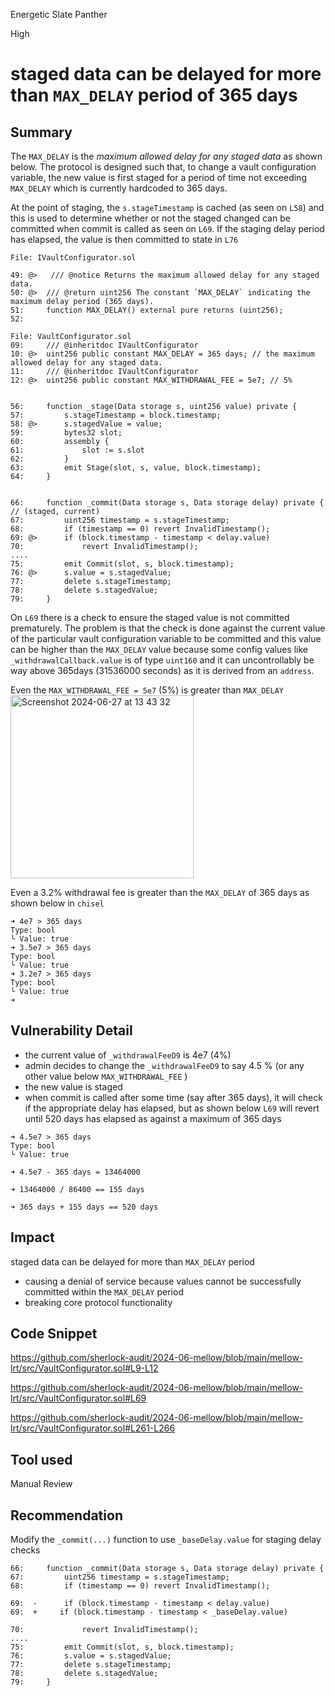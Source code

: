 Energetic Slate Panther

High

# staged data can be delayed for more than `MAX_DELAY` period of 365 days

## Summary
The `MAX_DELAY` is the _maximum allowed delay for any staged data_ as shown below. 
The protocol is designed such that, to change a vault configuration variable, the new value is first staged for a period of time not exceeding `MAX_DELAY` which is currently hardcoded to 365 days.

At the point of staging, the `s.stageTimestamp` is cached (as seen on `L58`) and this is used to determine whether or not the staged changed can be committed when commit is called as seen on `L69`. If the staging delay period has elapsed, the value is then committed to state in `L76`


```solidity
File: IVaultConfigurator.sol

49: @>   /// @notice Returns the maximum allowed delay for any staged data.
50: @>  /// @return uint256 The constant `MAX_DELAY` indicating the maximum delay period (365 days).
51:     function MAX_DELAY() external pure returns (uint256);
52: 

File: VaultConfigurator.sol
09:     /// @inheritdoc IVaultConfigurator
10: @>  uint256 public constant MAX_DELAY = 365 days; // the maximum allowed delay for any staged data.
11:     /// @inheritdoc IVaultConfigurator
12: @>  uint256 public constant MAX_WITHDRAWAL_FEE = 5e7; // 5%


56:     function _stage(Data storage s, uint256 value) private {
57:         s.stageTimestamp = block.timestamp;
58: @>      s.stagedValue = value;
59:         bytes32 slot;
60:         assembly {
61:             slot := s.slot
62:         }
63:         emit Stage(slot, s, value, block.timestamp);
64:     }


66:     function _commit(Data storage s, Data storage delay) private { // (staged, current)
67:         uint256 timestamp = s.stageTimestamp;
68:         if (timestamp == 0) revert InvalidTimestamp();
69: @>      if (block.timestamp - timestamp < delay.value)
70:             revert InvalidTimestamp();
....
75:         emit Commit(slot, s, block.timestamp);
76: @>      s.value = s.stagedValue;
77:         delete s.stageTimestamp;
78:         delete s.stagedValue;
79:     }

```

On `L69` there is a check to ensure the staged value is not committed prematurely. The problem is that the check is done against the current value of the  particular vault configuration variable to be committed and this value can be higher than the `MAX_DELAY` value because some config values like `_withdrawalCallback.value` is of type `uint160` and it can uncontrollably be way above 365days (31536000 seconds) as it is derived from an `address`.

Even the `MAX_WITHDRAWAL_FEE = 5e7`  (5%) is greater than `MAX_DELAY`
<img width="293" alt="Screenshot 2024-06-27 at 13 43 32" src="https://github.com/sherlock-audit/2024-06-mellow-Audinarey/assets/131544007/a65a74d5-db86-4359-98e8-0034b6597629">

Even a 3.2% withdrawal fee is greater than the `MAX_DELAY` of 365 days as shown below in `chisel`

```solidity
➜ 4e7 > 365 days
Type: bool
└ Value: true
➜ 3.5e7 > 365 days
Type: bool
└ Value: true
➜ 3.2e7 > 365 days
Type: bool
└ Value: true
➜ 
```
## Vulnerability Detail

- the current value of `_withdrawalFeeD9` is  4e7 (4%)
- admin decides to change the `_withdrawalFeeD9` to say 4.5 % (or any other value below `MAX_WITHDRAWAL_FEE` )
- the new value is staged
- when commit is called after some time (say after 365 days), it will check if the appropriate delay has elapsed, but as shown below `L69` will revert until 520 days has elapsed as against a maximum of 365 days
```solidity
➜ 4.5e7 > 365 days
Type: bool
└ Value: true

➜ 4.5e7 - 365 days = 13464000

➜ 13464000 / 86400 == 155 days

➜ 365 days + 155 days == 520 days
```

## Impact
staged data can be delayed for more than `MAX_DELAY` period 
- causing a denial of service because values cannot be successfully committed within the `MAX_DELAY` period
- breaking core protocol functionality

## Code Snippet
https://github.com/sherlock-audit/2024-06-mellow/blob/main/mellow-lrt/src/VaultConfigurator.sol#L9-L12

https://github.com/sherlock-audit/2024-06-mellow/blob/main/mellow-lrt/src/VaultConfigurator.sol#L69

https://github.com/sherlock-audit/2024-06-mellow/blob/main/mellow-lrt/src/VaultConfigurator.sol#L261-L266

## Tool used

Manual Review

## Recommendation
Modify the `_commit(...)` function to use `_baseDelay.value` for staging delay checks

```solidity
66:     function _commit(Data storage s, Data storage delay) private {
67:         uint256 timestamp = s.stageTimestamp;
68:         if (timestamp == 0) revert InvalidTimestamp();

69:  -      if (block.timestamp - timestamp < delay.value)
69:  +     if (block.timestamp - timestamp < _baseDelay.value)

70:             revert InvalidTimestamp();
....
75:         emit Commit(slot, s, block.timestamp);
76:         s.value = s.stagedValue;
77:         delete s.stageTimestamp;
78:         delete s.stagedValue;
79:     }
```
